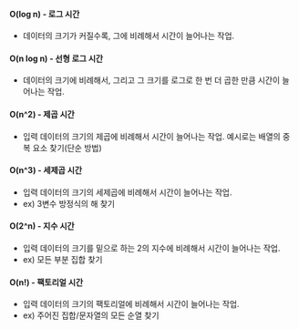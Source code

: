 #### O(log n) - 로그 시간 
- 데이터의 크기가 커질수록, 그에 비례해서 시간이 늘어나는 작업.

#### O(n log n) - 선형 로그 시간

- 데이터의 크기에 비례해서, 그리고 그 크기를 로그로 한 번 더 곱한 만큼 시간이 늘어나는 작업.
  
#### O(n^2) - 제곱 시간
- 입력 데이터의 크기의 제곱에 비례해서 시간이 늘어나는 작업. 예시로는 배열의 중복 요소 찾기(단순 방법)

#### O(n^3) - 세제곱 시간
- 입력 데이터의 크기의 세제곱에 비례해서 시간이 늘어나는 작업.
- ex) 3변수 방정식의 해 찾기

#### O(2^n) - 지수 시간
- 입력 데이터의 크기를 밑으로 하는 2의 지수에 비례해서 시간이 늘어나는 작업.
- ex) 모든 부분 집합 찾기

#### O(n!) - 팩토리얼 시간
- 입력 데이터의 크기의 팩토리얼에 비례해서 시간이 늘어나는 작업.
-  ex) 주어진 집합/문자열의 모든 순열 찾기

